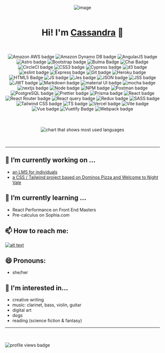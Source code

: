 <div align="center">
  
![image](https://i.imgur.com/14pIhci.png 'chibi illustration of me')
  <br/>
  <br/>
  <h1>Hi! I'm <a href="https://www.cassandracodesthings.online/" target="_blank" rel="noopener noreferrer">Cassandra</a> 👋 </h1>
  <br/>
  <br/>
  <picture>
    <img alt="Amazon AWS badge" src="https://img.shields.io/badge/Amazon_AWS-FF9900?style=for-the-badge&logo=amazonaws&logoColor=white">
  </picture>
  <picture>
    <img alt="Amazon Dynamo DB badge" src="https://img.shields.io/badge/Amazon%20DynamoDB-4053D6?style=for-the-badge&logo=Amazon%20DynamoDB&logoColor=white">
  </picture>
  <picture>
    <img alt="AngularJS badge" src="https://img.shields.io/badge/AngularJS-E23237?style=for-the-badge&logo=angularjs&logoColor=white">
  </picture>
  <picture>
    <img alt="Astro badge" src="https://img.shields.io/badge/Astro-0C1222?style=for-the-badge&logo=astro&logoColor=FDFDFE">
  </picture>
  <picture>
    <img alt="Bootstrap badge" src="https://img.shields.io/badge/Bootstrap-563D7C?style=for-the-badge&logo=bootstrap&logoColor=white">
  </picture>
  <picture>
    <img alt="Bulma Badge" src="https://img.shields.io/badge/Bulma-00D1B2?style=for-the-badge&logo=Bulma&logoColor=white">
  </picture>
  <picture>
    <img alt="Chai Badge" src="https://img.shields.io/badge/chai-A30701?style=for-the-badge&logo=chai&logoColor=white">
  </picture>
  <picture>
    <img alt="CircleCI badge" src="https://img.shields.io/badge/circleci-343434?style=for-the-badge&logo=circleci&logoColor=white">
  </picture>
  <picture>
    <img alt="CSS3 badge" src="https://img.shields.io/badge/CSS3-1572B6?style=for-the-badge&logo=css3&logoColor=white">
  </picture>
  <picture>
    <img alt="Cypress badge" src="https://img.shields.io/badge/Cypress-17202C?style=for-the-badge&logo=cypress&logoColor=white">
  </picture>
  <picture>
    <img alt="d3 badge" src="https://img.shields.io/badge/d3.js-F9A03C?style=for-the-badge&logo=d3.js&logoColor=white">
  </picture>
  <picture>
    <img alt="eslint badge" src="https://img.shields.io/badge/eslint-3A33D1?style=for-the-badge&logo=eslint&logoColor=white">
  </picture>
  <picture>
    <img alt="Express badge" src="https://img.shields.io/badge/Express.js-000000?style=for-the-badge&logo=express&logoColor=white">
  </picture>
  <picture>
    <img alt="Git badge" src="https://img.shields.io/badge/GIT-E44C30?style=for-the-badge&logo=git&logoColor=white">
  </picture>
  <picture>
    <img alt="Heroku badge" src="https://img.shields.io/badge/Heroku-430098?style=for-the-badge&logo=heroku&logoColor=white">
  </picture>
  <picture>
    <img alt="HTML5 Badge" src="https://img.shields.io/badge/HTML5-E34F26?style=for-the-badge&logo=html5&logoColor=white">
  </picture>
  <picture>
    <img alt="JS badge" src="https://img.shields.io/badge/JavaScript-323330?style=for-the-badge&logo=javascript&logoColor=F7DF1E">
  </picture>
  <picture>
    <img alt="Jes badge" src="https://img.shields.io/badge/Jest-C21325?style=for-the-badge&logo=jest&logoColor=white">
  </picture>
  <picture>
    <img alt="JSON badge" src="https://img.shields.io/badge/json-5E5C5C?style=for-the-badge&logo=json&logoColor=white">
  </picture>
  <picture>
    <img alt="JSS badge" src="https://img.shields.io/badge/JSS-F7DF1E?style=for-the-badge&logo=JSS&logoColor=white">
  </picture>
  <picture>
    <img alt="JWT badge" src="https://img.shields.io/badge/JWT-000000?style=for-the-badge&logo=JSON%20web%20tokens&logoColor=white">
  </picture>
  <picture>
    <img alt="Markdown badge" src="https://img.shields.io/badge/Markdown-000000?style=for-the-badge&logo=markdown&logoColor=white">
  </picture>
  <picture>
    <img alt="material UI badge" src="https://img.shields.io/badge/Material%20UI-007FFF?style=for-the-badge&logo=mui&logoColor=white">
  </picture>
  <picture>
    <img alt="mocha badge" src="https://img.shields.io/badge/Mocha-8D6748?style=for-the-badge&logo=Mocha&logoColor=white">
  </picture>
  <picture>
    <img alt="nextjs badge" src="https://img.shields.io/badge/next.js-000000?style=for-the-badge&logo=nextdotjs&logoColor=white">
  </picture>
  <picture>
    <img alt="Node badge" src="https://img.shields.io/badge/Node.js-339933?style=for-the-badge&logo=nodedotjs&logoColor=white">
  </picture>
  <picture>
    <img alt="NPM badge" src="https://img.shields.io/badge/npm-CB3837?style=for-the-badge&logo=npm&logoColor=white">
  </picture>
  <picture>
    <img alt="Postman badge" src="https://img.shields.io/badge/Postman-FF6C37?style=for-the-badge&logo=Postman&logoColor=white">
  </picture>
  <picture>
    <img alt="PostgreSQL badge" src="https://img.shields.io/badge/PostgreSQL-316192?style=for-the-badge&logo=postgresql&logoColor=white">
  </picture>
  <picture>
    <img alt="Prettier badge" src="https://img.shields.io/badge/prettier-1A2C34?style=for-the-badge&logo=prettier&logoColor=F7BA3E">
  </picture>
  <picture>
    <img alt="Prisma badge" src="https://img.shields.io/badge/Prisma-3982CE?style=for-the-badge&logo=Prisma&logoColor=white">
  </picture>
  <picture>
    <img alt="React badge" src="https://img.shields.io/badge/React-20232A?style=for-the-badge&logo=react&logoColor=61DAFB">
  </picture>
  <picture>
    <img alt="React Router badge" src="https://img.shields.io/badge/React_Router-CA4245?style=for-the-badge&logo=react-router&logoColor=white">
  </picture>
  <picture>
    <img alt="React query badge" src="https://img.shields.io/badge/React_Query-FF4154?style=for-the-badge&logo=React_Query&logoColor=white">
  </picture>
  <picture>
    <img alt="Redux badge" src="https://img.shields.io/badge/Redux-593D88?style=for-the-badge&logo=redux&logoColor=white">
  </picture>
  <picture>
    <img alt="SASS badge" src="https://img.shields.io/badge/Sass-CC6699?style=for-the-badge&logo=sass&logoColor=white">
  </picture>
  <picture>
    <img alt="Tailwind CSS badge" src="https://img.shields.io/badge/Tailwind_CSS-38B2AC?style=for-the-badge&logo=tailwind-css&logoColor=white">
  </picture>
  <picture>
    <img alt="TS badge" src="https://img.shields.io/badge/TypeScript-007ACC?style=for-the-badge&logo=typescript&logoColor=white">
  </picture>
  <picture>
    <img alt="Vercel badge" src="https://img.shields.io/badge/Vercel-000000?style=for-the-badge&logo=vercel&logoColor=white">
  </picture>
  <picture>
    <img alt="Vite badge" src="https://img.shields.io/badge/Vite-B73BFE?style=for-the-badge&logo=vite&logoColor=FFD62E">
  </picture>
  <picture>
    <img alt="Vue badge" src="https://img.shields.io/badge/Vue.js-35495E?style=for-the-badge&logo=vuedotjs&logoColor=4FC08D">
  </picture>
  <picture>
    <img alt="Vuetify Badge" src="https://img.shields.io/badge/Vuetify-1867C0?style=for-the-badge&logo=vuetify&logoColor=white">
  </picture>
  <picture>
    <img alt="Webpack badge" src="https://img.shields.io/badge/Webpack-8DD6F9?style=for-the-badge&logo=Webpack&logoColor=white">
  </picture>
  <br/>
  <br/>
  <br/>
  <br/>
  <div>
    <picture>
      <img alt="chart that shows most used languages" src="https://github-readme-stats.vercel.app/api/top-langs/?username=cassandraGoose&layout=donut&theme=transparent" />
    </picture>
  </div>
</div>

<br/>
<br/>

---

## 🔭 I’m currently working on ...
  - [an LMS for individuals](https://github.com/CassandraGoose/track-learning-system)
  - [a CSS / Tailwind project based on Dominos Pizza and Welcome to Night Vale](https://github.com/CassandraGoose/big-ricos-pizza)

## 🌱 I’m currently learning ...
  - React Performance on Front End Masters
  - Pre-calculus on Sophia.com

## 📫 How to reach me: 
[![alt text][image]][hyperlink]


[hyperlink]: https://www.linkedin.com/in/cassandra-rt/
[image]:
https://img.shields.io/badge/LinkedIn-0077B5?style=for-the-badge&logo=linkedin&logoColor=white
(tooltip)

## 😄 Pronouns: 
  - she/her

## 🤔 I'm interested in...
  - creative writing
  - music: clarinet, bass, violin, guitar
  - digital art
  - dogs
  - reading (science fiction & fantasy)

---

<br/>
<br/>
<picture>
  <img alt="profile views badge" src="https://komarev.com/ghpvc/?username=cassandraGoose&style=flat-square&color=dc143c">
</picture>


